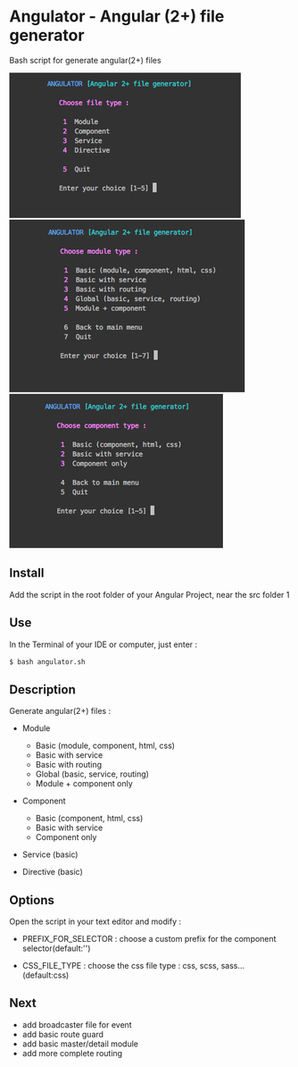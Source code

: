 # Angulator - Angular (2+) file generator

Bash script for generate angular(2+) files

![alt text](https://github.com/romainsauvez/angulator/blob/master/angulator1.png)
![alt text](https://github.com/romainsauvez/angulator/blob/master/angulator2.png)
![alt text](https://github.com/romainsauvez/angulator/blob/master/angulator3.png)

## Install 

Add the script in the root folder of your Angular Project, near the src folder
1
##  Use

In the Terminal of your IDE or computer, just enter :

```bash
$ bash angulator.sh
```

##  Description

Generate angular(2+) files : 

- Module
  - Basic (module, component, html, css)
  - Basic with service
  - Basic with routing
  - Global (basic, service, routing)
  - Module + component only
  
- Component
  - Basic (component, html, css)
  - Basic with service
  - Component only
  
- Service (basic)

- Directive (basic)


## Options

Open the script in your text editor and modify : 

- PREFIX_FOR_SELECTOR : choose a custom prefix for the component selector(default:'')

- CSS_FILE_TYPE : choose the css file type : css, scss, sass...(default:css)


## Next

  - add broadcaster file for event
  - add basic route guard
  - add basic master/detail module
  - add more complete routing
  
